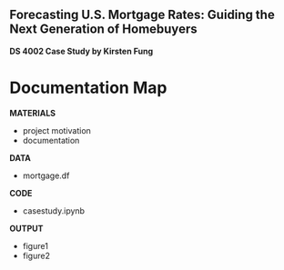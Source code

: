## **Forecasting U.S. Mortgage Rates: Guiding the Next Generation of Homebuyers**
**DS 4002 Case Study by Kirsten Fung**

# **Documentation Map**

**MATERIALS**
* project motivation
* documentation

**DATA**
* mortgage.df

**CODE**
* casestudy.ipynb

**OUTPUT**
* figure1
* figure2
